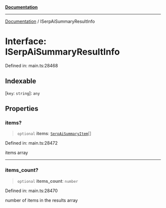 [**Documentation**](../README.md)

***

[Documentation](../README.md) / ISerpAiSummaryResultInfo

# Interface: ISerpAiSummaryResultInfo

Defined in: main.ts:28468

## Indexable

\[`key`: `string`\]: `any`

## Properties

### items?

> `optional` **items**: [`SerpAiSummaryItem`](../classes/SerpAiSummaryItem.md)[]

Defined in: main.ts:28472

items array

***

### items\_count?

> `optional` **items\_count**: `number`

Defined in: main.ts:28470

number of items in the results array
